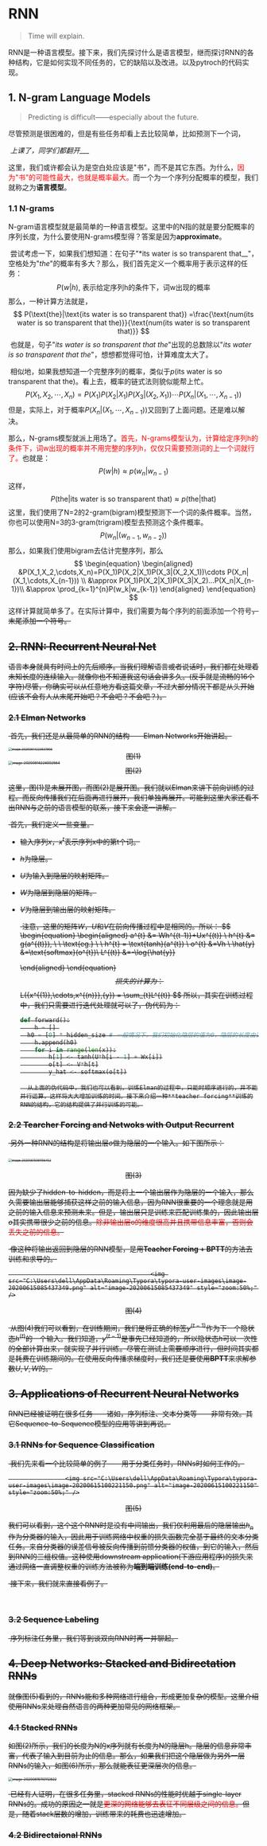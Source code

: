 # RNN

> Time will explain.

​		RNN是一种语言模型。接下来，我们先探讨什么是语言模型，继而探讨RNN的各种结构，它是如何实现不同任务的，它的缺陷以及改进。以及pytroch的代码实现。

## 1. N-gram Language Models

> Predicting is difficult——especially about the future.	

​		尽管预测是很困难的，但是有些任务却看上去比较简单，比如预测下一个词，

​													*上课了，同学们都翻开___*

​		这里，我们或许都会认为是空白处应该是"书"，而不是其它东西。为什么，<font color = "red">因为"书"的可能性最大，也就是概率最大。</font>而一个为一个序列分配概率的模型，我们就称之为**语言模型**。

### 	1.1 N-grams

​		N-gram语言模型就是最简单的一种语言模型。这里中的N指的就是要分配概率的序列长度，为什么要使用N-grams模型得？答案是因为**approximate**。

​		尝试考虑一下，如果我们想知道：在句子"*its water is so transparent that__"，空格处为"*the*"的概率有多大？那么，我们首先定义一个概率用于表示这样的任务：
$$
P(w|h),  \ \text{表示给定序列h的条件下，词w出现的概率}
$$
​		那么，一种计算方法就是，
$$
P(\text{the}|\text{its water is so transparent that})
=\frac{\text{num(its water is so transparent that the)}}{\text{num(its water is so transparent that)}}
$$
​		也就是，句子"*its water is so transparent that the*"出现的总数除以"*its water is so transparent that the*"，想想都觉得可怕，计算难度太大了。

​		相似地，如果我想知道一个完整序列的概率，类似于$p(\text{its water is so transparent that the})$。看上去，概率的链式法则貌似能帮上忙。
$$
P(X_1,X_2,\cdots,X_n)=P(X_1)P(X_2|X_1)P(X_3|(X_2,X_1))\cdots P(X_n|(X_1,\cdots,X_{n-1}))
$$
​		但是，实际上，对于概率$P(X_n|(X_1,\cdots,X_{n-1}))$又回到了上面问题。还是难以解决。

​		那么，N-grams模型就派上用场了。<font color = "red">首先，N-grams模型认为，计算给定序列h的条件下，词w出现的概率并不用完整的序列h，仅仅只需要预测词的上一个词就行了。</font>也就是：
$$
P(w|h)\approx p(w_n|w_{n-1})
$$
​		这样，
$$
P(\text{the}|\text{its water is so transparent that}) \approx p(\text{the}|\text{that})
$$
​		这里，我们使用了N=2的2-gram(bigram)模型预测下一个词的条件概率。当然，你也可以使用N=3的3-gram(trigram)模型去预测这个条件概率。
$$
P(w_n|(w_{n-1},w_{n-2}))
$$
​		那么，如果我们使用bigram去估计完整序列，那么
$$
\begin{equation}
\begin{aligned}
&P(X_1,X_2,\cdots,X_n)=P(X_1)P(X_2|X_1)P(X_3|(X_2,X_1))\cdots P(X_n|(X_1,\cdots,X_{n-1})) \\
&\approx P(X_1)P(X_2|X_1)P(X_3|X_2)...P(X_n|X_{n-1})\\
&\approx \prod_{k=1}^{n}P(w_k|w_{k-1})
\end{aligned}
\end{equation}
$$
​		这样计算就简单多了。在实际计算中，我们需要为每个序列的前面添加一个符号<s>，末尾添加一个符号<e>。

## 2. RNN: Recurrent Neural Net

​		语言本身就具有时间上的先后顺序。当我们理解语言或者说话时，我们都在处理着未知长度的连续输入。就像你也不知道我这句话会讲多久。(反手就是流畅的16个字符)尽管，你确实可以从任意地方看这篇文章，不过大部分情况下都是从头开始(应该不会有人从末尾开始吧？不会吧？不会吧？)。

###  2.1 Elman Networks

​		首先，我们还是从最简单的RNN的结构——Elman Networks开始讲起。

<img src="C:\Users\dell\AppData\Roaming\Typora\typora-user-images\image-20200614223837906.png" alt="image-20200614223837906" style="zoom:43%;" />

<center>图(1)</center>

<img src="C:\Users\dell\AppData\Roaming\Typora\typora-user-images\image-20200614224002564.png" alt="image-20200614224002564" style="zoom:50%;" />

<center>图(2)</center>

​		这里，图(1)是未展开图，而图(2)是展开图。我们就以Elman来讲下前向训练的过程。而反向传播我们在后面再进行展开，我们单独再展开。可能到这里大家还看不出RNN与之前的语言模型的联系，接下来会逐一讲解。	

​		首先，我们定义一些变量。

* 输入序列$x$，$x^{t}$表示序列x中的第t个词。

* $h$为隐层。

* $U$为输入到隐层的映射矩阵。

* $W$为隐层到隐层的矩阵。

* $V$为隐层到输出层的映射矩阵。

  ​	注意，这里的矩阵$W$，$U$和$V$在前向传播过程中是相同的。所以：
  $$
  \begin{equation}
  \begin{aligned}
  a^{t} &= Wh^{(t-1)}+Ux^{(t)} \\
  h^{t} &= g(a^{(t)}), \ \ \text{eg.} \ \ h^{t} = \text{tanh}(a^{t}) \\
  o^{t} &=Vh \\
  \hat{y} &=\text{softmax}(o^{t})\\
  L^{(t)} &=-\log{\hat{y}}
  
  \end{aligned}
  \end{equation}
  $$
  ​		损失的计算为：
  $$
  L(\{x^{(1)},\cdots,x^{(n)}\},\{y\}) = \sum_{t}L^{(t)}
  $$
  ​		所以，其实在训练过程中，我们只需要进行迭代处理就可以了，伪代码为：

  ```python
  def forward():
      h = [] 
  	h0 = [0] * hidden_size # 一般情况下，我们初始化隐层的值为0，隐层的长度由训练时定义
      h.append(h0)
      for i in range(len(x)):
          h[1] <- tanh(U*h[i - 1] + Wx[i])
          o[t] <- V*h[t]
          y_hat <- softmax(o[t])
  ```

   		从上面的伪代码中，我们也可以看到，训练Elman的过程中，只能时顺序进行的，并不能并行运算，这样将大大增加训练的时间。接下来介绍一种**teacher forcing**训练的RNN的结构，它的结构提供了并行训练的可能。

### 2.2 Tearcher Forcing and Netwoks with Output Recurrent

  ​		另外一种RNN的结构是将输出层$o$做为隐层的一个输入。如下图所示：

  ​												<img src="C:\Users\dell\AppData\Roaming\Typora\typora-user-images\image-20200615091156452.png" alt="image-20200615091156452" style="zoom:43%;" />

  <center>图(3)</center>

  ​		因为缺少了hidden-to-hidden，而是将上一个输出层作为隐层的一个输入，那么久需要输出层能够捕获这样之前的输入信息，因为RNN很重要的一个理念就是用之前的输入信息来预测未来。但是，输出层只是训练来匹配训练集的，因此输出层$o$其实携带很少之前的信息。<font color = "red">除非输出层o的维度很高并且携带信息丰富，否则会丢失之前的信息。</font>

  ​		像这种将输出返回到隐层的RNN模型，是用**Teacher Forcing + BPTT**的方法去训练和求导的。

  											<img src="C:\Users\dell\AppData\Roaming\Typora\typora-user-images\image-20200615085437349.png" alt="image-20200615085437349" style="zoom:50%;" />

  <center>图(4)</center>

  ​		从图(4)我们可以看到，在训练期间，我们是将正确的标签$y^{(t-1)}$作为下一个隐状态$h^{(t)}$的一个输入。我们知道，$y^{(t-1)}$是事先已经知道的，所以隐状态$h$可以一次性的全部计算出来，就实现了并行训练。尽管在测试上需要顺序进行，但时间其实都是耗费在训练期间的。在使用反向传播求梯度时，我们还是要使用**BPTT**来求解参数$U,V,W$的。

## 3. Applications of Recurrent Neural Networks

  ​		RNN已经被证明在很多任务——诸如，序列标注、文本分类等——非常有效。其它Sequence-to-Sequence模型的应用等讲到再说。

### 3.1 RNNs for Sequence Classification

  ​		我们先来看一个比较简单的例子——用于分类任务时，RNNs时如何工作的。

  					<img src="C:\Users\dell\AppData\Roaming\Typora\typora-user-images\image-20200615100221150.png" alt="image-20200615100221150" style="zoom:50%;" />

  <center>图(5)</center>

  ​		我们可以看到，这个这个RNN时是没有中间输出，我们仅利用最后的隐层输出$h_n$作为分类器的输入，因此用于训练网络中权重的损失函数完全基于最终的文本分类任务。来自分类器的误差信号被反向传播到前馈分类器的权值，到它的输入，然后到RNN的三组权值。这种使用downstream application(下游应用程序)的损失来通过网络一直调整权重的训练方法被称为**端到端训练(end-to-end)**。

​		接下来，我们就来直接看例子。

  ​		

### 3.2 **Sequence Labeling**

  ​		序列标注任务里，我们等到谈双向RNN时再一并聊起。

  

## 4. Deep Networks: Stacked and Bidirectation RNNs

​		就像图(5)看到的，RNNs能和多种网络进行组合，形成更加复杂的模型。这里介绍使用RNNs来处理自然语言的两种更加常见的网络框架。

### 4.1 **Stacked RNNs**

​		如图(2)所示，我们的长度为N的x序列就有长度为N的隐层h。隐层的信息非常丰富，代表了输入到目前为止的信息。那么，如果我们把这个隐层做为另外一层RNNs的输入，如图(6)所示，那么就能表征更深层次的信息。

<img src="C:\Users\dell\AppData\Roaming\Typora\typora-user-images\image-20200615110112822.png" alt="image-20200615110112822" style="zoom:50%;" />

​		已经有人证明，在很多任务里，stacked RNNs的性能时优越于single-layer RNNs的。成功的原因之一就是<font color="red">更深的网络能够去表征不同层级之间的信息。</font>但是，随着stack层数的增加，训练带来的耗费也迅速增加。

### 4.2 Bidirectaional RNNs

​		